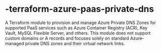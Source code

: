 # -terraform-azure-paas-private-dns
A Terraform module to provision and manage Azure Private DNS Zones for supported PaaS services such as Azure Container Registry (ACR), Key Vault, MySQL Flexible Server, and others. This module does not support custom domains or A records and focuses solely on standard Azure-managed private DNS zones and their virtual network links.
